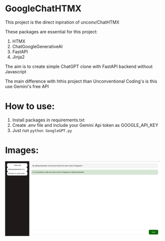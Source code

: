 # GoogleChatHTMX

This project is the direct inpiration of unconv/ChatHTMX

These packages are essential for this project:
1. HTMX
2. ChatGoogleGenerativeAI
3. FastAPI
4. Jinja2

The aim is to create simple ChatGPT clone with FastAPI backend without Javascript

The main difference with hthis project than Unconventional Coding's is this use Gemini's free API

# How to use:
1. Install packages in requirements.txt
2. Create .env file and include your Gemini Api token as GOOGLE_API_KEY
3. Just run `python GoogleGPT.py`

# Images:
![image info](./image.png)